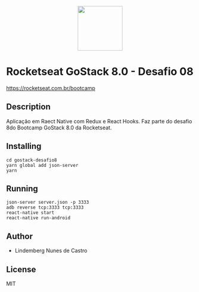 <p align="center">
<a href="https://rocketseat.com.br/bootcamp" alt="Bootcamp Rocketseat">
  <img src="https://skylab.rocketseat.com.br/api/files/1560759053914.svg" height="120px"></a></p>

# Rocketseat GoStack 8.0 - Desafio 08

https://rocketseat.com.br/bootcamp

## Description

Aplicação em Raect Native com Redux e React Hooks. Faz parte do desafio 8do Bootcamp GoStack 8.0 da Rocketseat.

## Installing

```
cd gostack-desafio8
yarn global add json-server
yarn
```

## Running

```
json-server server.json -p 3333
adb reverse tcp:3333 tcp:3333
react-native start
react-native run-android
```

## Author

- Lindemberg Nunes de Castro

## License

MIT
